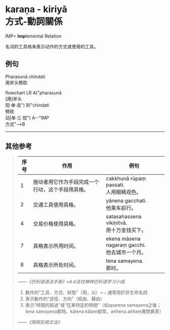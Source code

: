 # karaṇa - kiriyā<br>方式-動詞關係

IMP= **Imp**lemental Relation

名词的工具格来表示动作的方式或使用的工具。

## 例句
Pharasunā chindati<br>用斧头劈砍

<div class="mermaid">
flowchart LR
A("pharasunā<br/>[用]斧头<br/>阳·单·具")
B("chindati<br/>劈砍<br/>动|单·三·现")
A--"IMP<br/>方式"-->B
</div>

---
## 其他参考

>|序号|作用|例句|
>|-|-|-|
>|1|施动者用它作为手段完成一个行动，这个手段用具格。|cakkhunā rūpaṃ passati.<br>人用眼睛观色。|
>|2|交通工具使用具格。|yānena gacchati.<br>他乘车前行。|
>|4|交易价格使用具格。|satasahassena vikiṇitvā.<br>用十万金钱买下。|
>|7|具格表示所用时间。|ekena māsena nagaraṃ gacchi.<br>他去城市一个月。|
>|8|具格表示所处时间。|tena samayena.<br>那时。|
>
>*——《巴利语语法手册》v4.4法住禅林巴利语学习小组*

>1. 動作的“工具、方式、狀態”（用，以）=﹥通常用於非生命名詞
>6. 表示動作的“途徑、方向”（經由、藉由）
>9. 表示“時間的經過”或“在某特定的時間”（如aparena samayena之後；tena samayena那時，kālena kālaṃ經常，aññena aññaṃ異問異答）
>
>*——《简明实用文法》*
